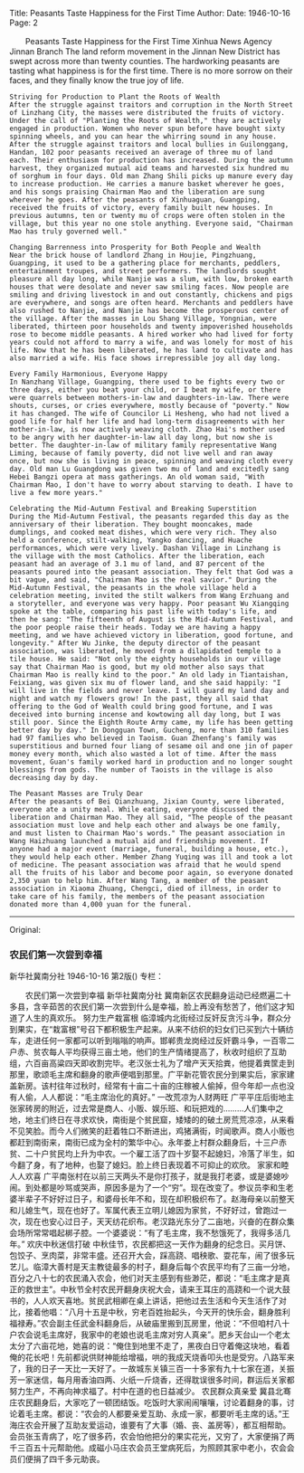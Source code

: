 Title: Peasants Taste Happiness for the First Time
Author:
Date: 1946-10-16
Page: 2

　　Peasants Taste Happiness for the First Time
    Xinhua News Agency Jinnan Branch
    The land reform movement in the Jinnan New District has swept across more than twenty counties. The hardworking peasants are tasting what happiness is for the first time. There is no more sorrow on their faces, and they finally know the true joy of life.

    Striving for Production to Plant the Roots of Wealth
    After the struggle against traitors and corruption in the North Street of Linzhang City, the masses were distributed the fruits of victory. Under the call of "Planting the Roots of Wealth," they are actively engaged in production. Women who never spun before have bought sixty spinning wheels, and you can hear the whirring sound in any house. After the struggle against traitors and local bullies in Guilonggang, Handan, 102 poor peasants received an average of three mu of land each. Their enthusiasm for production has increased. During the autumn harvest, they organized mutual aid teams and harvested six hundred mu of sorghum in four days. Old man Zhang Shili picks up manure every day to increase production. He carries a manure basket wherever he goes, and his songs praising Chairman Mao and the liberation are sung wherever he goes. After the peasants of Xinhuaguan, Guangping, received the fruits of victory, every family built new houses. In previous autumns, ten or twenty mu of crops were often stolen in the village, but this year no one stole anything. Everyone said, "Chairman Mao has truly governed well."

    Changing Barrenness into Prosperity for Both People and Wealth
    Near the brick house of landlord Zhang in Houjie, Pingzhuang, Guangping, it used to be a gathering place for merchants, peddlers, entertainment troupes, and street performers. The landlords sought pleasure all day long, while Nanjie was a slum, with low, broken earth houses that were desolate and never saw smiling faces. Now people are smiling and driving livestock in and out constantly, chickens and pigs are everywhere, and songs are often heard. Merchants and peddlers have also rushed to Nanjie, and Nanjie has become the prosperous center of the village. After the masses in Lou Shang Village, Yongnian, were liberated, thirteen poor households and twenty impoverished households rose to become middle peasants. A hired worker who had lived for forty years could not afford to marry a wife, and was lonely for most of his life. Now that he has been liberated, he has land to cultivate and has also married a wife. His face shows irrepressible joy all day long.

    Every Family Harmonious, Everyone Happy
    In Nanzhang Village, Guangping, there used to be fights every two or three days, either you beat your child, or I beat my wife, or there were quarrels between mothers-in-law and daughters-in-law. There were shouts, curses, or cries everywhere, mostly because of "poverty." Now it has changed. The wife of Councilor Li Hesheng, who had not lived a good life for half her life and had long-term disagreements with her mother-in-law, is now actively weaving cloth. Zhao Hai's mother used to be angry with her daughter-in-law all day long, but now she is better. The daughter-in-law of military family representative Wang Liming, because of family poverty, did not live well and ran away once, but now she is living in peace, spinning and weaving cloth every day. Old man Lu Guangdong was given two mu of land and excitedly sang Hebei Bangzi opera at mass gatherings. An old woman said, "With Chairman Mao, I don't have to worry about starving to death. I have to live a few more years."

    Celebrating the Mid-Autumn Festival and Breaking Superstition
    During the Mid-Autumn Festival, the peasants regarded this day as the anniversary of their liberation. They bought mooncakes, made dumplings, and cooked meat dishes, which were very rich. They also held a conference, stilt-walking, Yangko dancing, and Huache performances, which were very lively. Dashan Village in Linzhang is the village with the most Catholics. After the liberation, each peasant had an average of 3.1 mu of land, and 87 percent of the peasants poured into the peasant association. They felt that God was a bit vague, and said, "Chairman Mao is the real savior." During the Mid-Autumn Festival, the peasants in the whole village held a celebration meeting, invited the stilt walkers from Wang Erzhuang and a storyteller, and everyone was very happy. Poor peasant Wu Xiangqing spoke at the table, comparing his past life with today's life, and then he sang: "The fifteenth of August is the Mid-Autumn Festival, and the poor people raise their heads. Today we are having a happy meeting, and we have achieved victory in liberation, good fortune, and longevity." After Wu Jinke, the deputy director of the peasant association, was liberated, he moved from a dilapidated temple to a tile house. He said: "Not only the eighty households in our village say that Chairman Mao is good, but my old mother also says that Chairman Mao is really kind to the poor." An old lady in Tiantaishan, Feixiang, was given six mu of flower land, and she said happily: "I will live in the fields and never leave. I will guard my land day and night and watch my flowers grow! In the past, they all said that offering to the God of Wealth could bring good fortune, and I was deceived into burning incense and kowtowing all day long, but I was still poor. Since the Eighth Route Army came, my life has been getting better day by day." In Dongguan Town, Gucheng, more than 310 families had 97 families who believed in Taoism. Guan Zhenfang's family was superstitious and burned four liang of sesame oil and one jin of paper money every month, which also wasted a lot of time. After the mass movement, Guan's family worked hard in production and no longer sought blessings from gods. The number of Taoists in the village is also decreasing day by day.

    The Peasant Masses are Truly Dear
    After the peasants of Bei Qianzhuang, Jixian County, were liberated, everyone ate a unity meal. While eating, everyone discussed the liberation and Chairman Mao. They all said, "The people of the peasant association must love and help each other and always be one family, and must listen to Chairman Mao's words." The peasant association in Wang Haizhuang launched a mutual aid and friendship movement. If anyone had a major event (marriage, funeral, building a house, etc.), they would help each other. Member Zhang Yuqing was ill and took a lot of medicine. The peasant association was afraid that he would spend all the fruits of his labor and become poor again, so everyone donated 2,350 yuan to help him. After Wang Tang, a member of the peasant association in Xiaoma Zhuang, Chengci, died of illness, in order to take care of his family, the members of the peasant association donated more than 4,000 yuan for the funeral.



<hr /> 

Original: 


### 农民们第一次尝到幸福
新华社冀南分社
1946-10-16
第2版()
专栏：

　　农民们第一次尝到幸福
    新华社冀南分社
    冀南新区农民翻身运动已经燃遍二十多县，含辛茹苦的农民们第一次尝到什么是幸福，脸上再没有愁苦了，他们这才知道了人生的真欢乐。
    努力生产栽富根
    临漳城内北街经过反奸反贪污斗争，群众分到果实，在“栽富根”号召下都积极生产起来。从来不纺织的妇女们已买到六十辆纺车，走进任何一家都可以听到嗡嗡的响声。邯郸贵龙岗经过反奸霸斗争，一百零二户赤、贫农每人平均获得三亩土地，他们的生产情绪提高了，秋收时组织了互助组，六百亩高粱四天即收割完毕。老汉张士礼为了增产天天拾粪，他提着粪筐走到那里，歌颂毛主席和翻身的歌声便唱到那里。广平新花管农民分到果实后，家家建盖新房。该村往年过秋时，经常有十亩二十亩的庄稼被人偷掉，但今年却一点也没有人偷，人人都说：“毛主席治化的真好。”
    一改荒凉为人财两旺
    广平平庄后街地主张家砖房的附近，过去常是商人、小贩、娱乐班、和玩把戏的………人们集中之地，地主们终日在寻求欢快，南街是个贫民窟，矮矮的的破土房荒荒凉凉，从来看不见笑脸。而今人们微笑的赶着牲口不断进出，鸡猪满街，时闻歌声。商人小贩也都赶到南街来，南街已成为全村的繁华中心。永年娄上村群众翻身后，十三户赤贫、二十户贫民均上升为中农。一个雇工活了四十岁娶不起媳妇，冷落了半生，如今翻了身，有了地种，也娶了媳妇。脸上终日表现着不可抑止的欢欣。
    家家和睦人人欢喜
    广平南张村在以前三天两头不是你打孩子，就是我打老婆，或是婆媳吵闹。到处都是吵骂或哭声，原因多是为了一个“穷”。现在改变了。参议员李和生老婆半辈子不好好过日子，和婆母长年不和，现在却积极织布了。赵海母亲以前整天和儿媳生气，现在也好了。军属代表王立明儿媳因为家贫，不好好过，曾跑过一次，现在也安心过日子，天天纺花织布。老汉路光东分了二亩地，兴奋的在群众集会场所常常唱起梆子腔。一个婆婆说：“有了毛主席，我不愁饿死了，我得多活几年。”
    欢庆中秋迷信打破
    中秋佳节，农民都把这一天作为翻身的纪念日。买月饼、包饺子、烹肉菜，非常丰盛。还召开大会，踩高跷、唱秧歌、耍花车，闹了很多玩艺儿。临漳大善村是天主教徒最多的村子，翻身后每个农民平均有了三亩一分地，百分之八十七的农民涌入农会，他们对天主感到有些渺茫，都说：“毛主席才是真正的救世主”。中秋节全村农民开翻身庆祝大会，请来王耳庄的高跷和一个说大鼓书的，人人欢天喜地。贫民武相卿在桌上讲话，把他过去生活和今天生活作了对比，接着他唱：“八月十五是中秋，穷老百姓抬起头，今天开的快乐会，翻身胜利福禄寿。”农会副主任武金科翻身后，从破庙里搬到瓦房里，他说：“不但咱村八十户农会说毛主席好，我家中的老娘也说毛主席对穷人真亲”。肥乡天台山一个老太太分了六亩花地，她喜的说：“俺住到地里不走了，黑夜白日守着俺这块地，看着俺的花长吧！先前都说供财神能给增福，哄的我成天烧香叩头也是受穷。八路军来了，我的日子一天比一天好了。一故城东关镇三百一十多家有九十七家在道，关振芳一家迷信，每月用香油四两、火纸一斤烧香，还得耽误很多时间，群运后关家都努力生产，不再向神求福了。村中在道的也日益减少。
    农民群众真亲爱
    冀县北骞庄农民翻身后，大家吃了一顿团结饭。吃饭时大家闹闹嚷嚷，讨论着翻身的事，讨论着毛主席。都说：“农会的人都要亲爱互助、永成一家，都要听毛主席的话。”王海庄农会开展了互助友爱运动，谁要有了大事（婚、丧、盖房等），都互相帮助。会员张玉青病了，吃了很多药，农会怕他把分的果实花光，又穷了，大家便捐了两千三百五十元帮助他。成磁小马庄农会员王堂病死后，为照顾其家中老小，农会会员们便捐了四千多元助丧。
